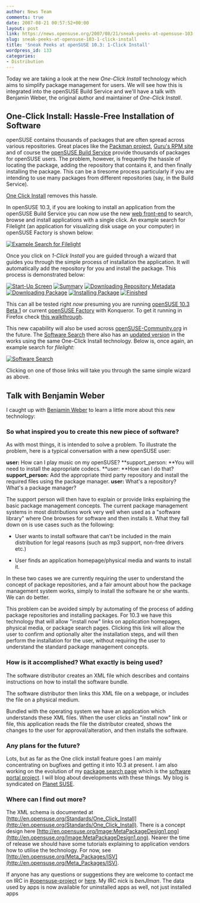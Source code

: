 ```yaml
---
author: News Team
comments: true
date: 2007-08-21 00:57:52+00:00
layout: post
link: https://news.opensuse.org/2007/08/21/sneak-peeks-at-opensuse-103-1-click-install/
slug: sneak-peeks-at-opensuse-103-1-click-install
title: 'Sneak Peeks at openSUSE 10.3: 1-Click Install'
wordpress_id: 133
categories:
- Distribution
---
```


Today we are taking a look at the new _One-Click Install_ technology which aims to simplify package management for users. We will see how this is integrated into the openSUSE Build Service and we'll have a talk with Benjamin Weber, the original author and maintainer of _One-Click Install_.


## One-Click Install: Hassle-Free Installation of Software


openSUSE contains thousands of packages that are often spread across various repositories. Great places like the [Packman project](http://packman.links2linux.org), [Guru's RPM site](http://linux01.gwdg.de/~pbleser/) and of course the [openSUSE Build Service](http://opensuse.org/Build_Service) provide thousands of packages for openSUSE users. The problem, however, is frequently the hassle of locating the package, adding the repository that contains it, and then finally installing the package. This can be a tiresome process particularly if you are intending to use many packages from different repositories (say, in the Build Service).

[One Click Install](http://en.opensuse.org/Standards/One_Click_Install) removes this hassle.

<!-- more -->

In openSUSE 10.3, if you are looking to install an application from the openSUSE Build Service you can now use the new [web front-end](http://software.opensuse.org/search) to search, browse and install applications with a single click. An example search for Filelight (an application for visualizing disk usage on your computer) in openSUSE Factory is shown below:


[![Example Search for Filelight](//news.opensuse.org/wp-content/uploads/2007/08/search-filelight.png)](//news.opensuse.org/wp-content/uploads/2007/08/search-filelight.png)


Once you click on _1-Click Install_ you are guided through a wizard that guides you through the simple process of installation the application. It will automatically add the repository for you and install the package. This process is demonstrated below:



[![Start-Up Screen](//news.opensuse.org/wp-content/uploads/2007/08/one-click-install-1_thumb.jpg)](//news.opensuse.org/wp-content/uploads/2007/08/one-click-install-1.png) [![Summary](//news.opensuse.org/wp-content/uploads/2007/08/one-click-install-2_thumb.jpg)](//news.opensuse.org/wp-content/uploads/2007/08/one-click-install-2.png) [![Downloading Repository Metadata](//news.opensuse.org/wp-content/uploads/2007/08/one-click-install-3_thumb.jpg)](//news.opensuse.org/wp-content/uploads/2007/08/one-click-install-3.png)
[![Downloading Package](//news.opensuse.org/wp-content/uploads/2007/08/one-click-install-4_thumb.jpg)](//news.opensuse.org/wp-content/uploads/2007/08/one-click-install-4.png) [![Installing Package](//news.opensuse.org/wp-content/uploads/2007/08/one-click-install-5_thumb.jpg)](//news.opensuse.org/wp-content/uploads/2007/08/one-click-install-5.png) [![Finished](//news.opensuse.org/wp-content/uploads/2007/08/one-click-install-6_thumb.jpg)](//news.opensuse.org/wp-content/uploads/2007/08/one-click-install-6.png) [ ](//news.opensuse.org/wp-content/uploads/2007/08/one-click7.png)

This can all be tested right _now_ presuming you are running [openSUSE 10.3 Beta 1](//news.opensuse.org/?p=106) or current [openSUSE Factory](http://opensuse.org/Factory) with Konqueror. To get it running in Firefox check [this walkthrough](http://dev.beryl-project.org/~cyberorg/suse/49/one-click-install-opensuse-build-service/).

This new capability will also be used across [openSUSE-Community.org](http://opensuse-community.org) in the future. The [Software Search](http://packages.opensuse-community.org) there also has an [updated version](http://benjiweber.co.uk:8080/webpin/index-test.jsp) in the works using the same One-Click Install technology. Below is, once again, an example search for _filelight_:


[![Software Search](//news.opensuse.org/wp-content/uploads/2007/08/software-search-install.png)](//news.opensuse.org/wp-content/uploads/2007/08/software-search-install.png)


Clicking on one of those links will take you through the same simple wizard as above.


## Talk with Benjamin Weber


I caught up with [Benjamin Weber](http://benjiweber.co.uk/) to learn a little more about this new technology:


### So what inspired you to create this new piece of software?


As with most things, it is intended to solve a problem. To illustrate the problem, here is a typical conversation with a new openSUSE user:

**user:** How can I play music on my openSUSE?
**support_person: **You will need to install the appropriate codecs.
**user: **How can I do that?
**support_person:** Add the appropriate third party repository and install the required files using the package manager.
**user:** What's a repository? What's a package manager?

The support person will then have to explain or provide links explaining the basic package management concepts. The current package management systems in most distributions work very well when used as a "software library" where One browses for software and then installs it. What they fall down on is use cases such as the following:



	
  * User wants to install software that can't be included in the main distribution for legal reasons (such as mp3 support, non-free drivers etc.)

	
  * User finds an application homepage/physical media and wants to install it.


In these two cases we are currently requiring the user to understand the concept of package repositories, and a fair amount about how the package management system works, simply to install the software he or she wants. We can do better.

This problem can be avoided simply by automating of the process of adding package repositories and installing packages. For 10.3 we have this technology that will allow "install now" links on application homepages, physical media, or package search pages. Clicking this link will allow the user to confirm and optionally alter the installation steps, and will then perform the installation for the user, without requiring the user to understand the standard package management concepts.


### How is it accomplished? What exactly is being used?


The software distributor creates an XML file which describes and contains instructions on how to install the software bundle.

The software distributor then links this XML file on a webpage, or includes the file on a physical medium.

Bundled with the operating system we have an application which understands these XML files. When the user clicks an "install now" link or file, this application reads the file the distributor created, shows the changes to the user for approval/alteration, and then installs the software.


### Any plans for the future?


Lots, but as far as the One click install feature goes I am mainly concentrating on bugfixes and getting it into 10.3 at present. I am also working on the evolution of my [package search page](http://packages.opensuse-community.org) which is the [software portal project](http://en.opensuse.org/Software_Portal). I will blog about developments with these things. My blog is syndicated on [Planet SUSE](http://planetsuse.org).


### Where can I find out more?


The XML schema is documented at [http://en.opensuse.org/Standards/One_Click_Install](http://en.opensuse.org/Standards/One_Click_Install). There is a concept design here [http://en.opensuse.org/Image:MetaPackageDesign1.png](http://en.opensuse.org/Image:MetaPackageDesign1.png). Nearer the time of release we should have some tutorials explaining to application vendors how to utilise the technology. For now, see [http://en.opensuse.org/Meta_Packages/ISV](http://en.opensuse.org/Meta_Packages/ISV).

If anyone has any questions or suggestions they are welcome to contact me on IRC in [#opensuse-project](irc://irc.freenode.net/opensuse-project) or [here](http://blogs.warwick.ac.uk/bweber/contact/). My IRC nick is _benJIman_. The data used by apps is now available for uninstalled apps as well, not just installed  apps
